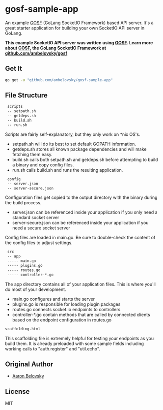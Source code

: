 # gosf-sample-app
An example [GOSF](https://github.com/ambelovsky/gosf) (GoLang SocketIO Framework) based API server.  It's a great starter application for building your own
SocketIO API server in GoLang.

**This example SocketIO API server was written using [GOSF](https://github.com/ambelovsky/gosf).  Learn more about [GOSF](https://github.com/ambelovsky/gosf), the GoLang SocketIO Framework at [github.com/ambelovsky/gosf](https://github.com/ambelovsky/gosf)**

## Get It

```sh
go get -u "github.com/ambelovsky/gosf-sample-app"
```

## File Structure

```txt
 scripts
 -- setpath.sh
 -- getdeps.sh
 -- build.sh
 -- run.sh
```

Scripts are fairly self-explanatory, but they only work on *nix OS's.
 - setpath.sh will do its best to set default GOPATH information.
 - getdeps.sh stores all known package dependencies and will make fetching them easy.
 - build.sh calls both setpath.sh and getdeps.sh before attempting to build a binary and copy config files.
 - run.sh calls build.sh and runs the resulting application.

```txt
 config
 -- server.json
 -- server-secure.json
```

Configuration files get copied to the output directory with the binary during the build process.
 - server.json can be referenced inside your application if you only need a standard socket server
 - server-secure.json can be referenced inside your application if you need a secure socket server

Config files are loaded in main.go.  Be sure to double-check the content of the config files to adjust settings.

```txt
 src
 -- app
 ----- main.go
 ----- plugins.go
 ----- routes.go
 ----- controller-*.go
```

The app directory contains all of your application files.  This is where you'll do most of your development.
 - main.go configures and starts the server
 - plugins.go is responsible for loading plugin packages
 - routes.go connects socket.io endpoints to controllers
 - controller-*.go contain methods that are called by connected clients based on the endpoint configuration in routes.go

```txt
scaffolding.html
```

This scaffolding file is extremely helpful for testing your endpoints as you build them.  It is already preloaded with some sample
fields including working calls to "auth.register" and "util.echo".

## Original Author

- [Aaron Belovsky](https://github.com/ambelovsky)

## License

MIT
